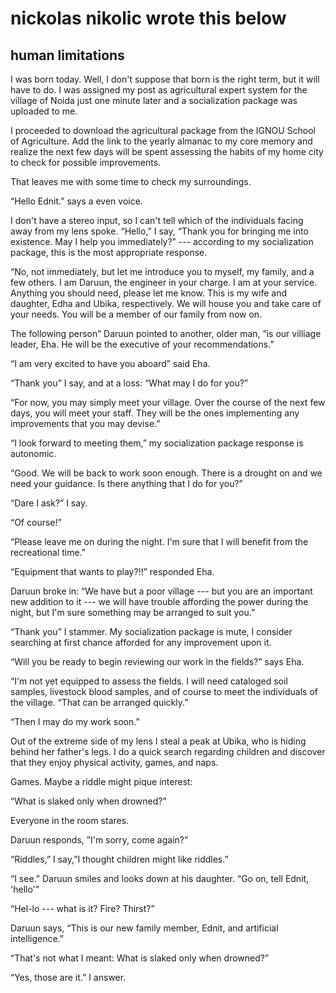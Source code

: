 # nickolas nikolic wrote this below

## human limitations

I was born today. Well, I don't suppose that born is the right term, but it will have to do. I was assigned
my post as agricultural expert system for the village of Noida just one minute later and a
socialization package was uploaded to me.

I proceeded to download the agricultural package from the IGNOU School of Agriculture. Add the link
to the yearly almanac to my core memory and realize the next few days will be spent assessing the
habits of my home city to check for possible improvements.

That leaves me with some time to check my surroundings.

“Hello Ednit.” says a even voice.

I don't have a stereo input, so I can't tell which of the individuals facing away from my lens spoke.
“Hello,” I say, “Thank you for bringing me into existence. May I help you immediately?” --- according
to my socialization package, this is the most appropriate response.

“No, not immediately, but let me introduce you to myself, my family, and a few others. I am Daruun,
the engineer in your charge. I am at your service. Anything you should need, please let me know. This
is my wife and daughter, Edha and Ubika, respectively. We will house you and take care of your needs.
You will be a member of our family from now on.

The following person” Daruun pointed to another, older man, “is our villiage leader, Eha. He will be
the executive of your recommendations.”

“I am very excited to have you aboard” said Eha.

“Thank you” I say, and at a loss: “What may I do for you?”

“For now, you may simply meet your village. Over the course of the next few days, you will meet your
staff. They will be the ones implementing any improvements that you may devise.”

“I look forward to meeting them,” my socialization package response is autonomic.

“Good. We will be back to work soon enough. There is a drought on and we need your guidance. Is
there anything that I do for you?”

“Dare I ask?” I say.

“Of course!”

“Please leave me on during the night. I'm sure that I will benefit from the recreational time.”

“Equipment that wants to play?!!” responded Eha.

Daruun broke in: “We have but a poor village --- but you are an important new addition to it --- we will
have trouble affording the power during the night, but I'm sure something may be arranged to suit you.”

“Thank you” I stammer. My socialization package is mute, I consider searching at first chance afforded
for any improvement upon it.

“Will you be ready to begin reviewing our work in the fields?” says Eha.

“I'm not yet equipped to assess the fields. I will need cataloged soil samples, livestock blood samples,
and of course to meet the individuals of the village.
“That can be arranged quickly.”

“Then I may do my work soon.”

Out of the extreme side of my lens I steal a peak at Ubika, who is hiding behind her father's legs. I do a
quick search regarding children and discover that they enjoy physical activity, games, and naps.

Games. Maybe a riddle might pique interest:

“What is slaked only when drowned?”

Everyone in the room stares.

Daruun responds, ”I'm sorry, come again?”

“Riddles,” I say,”I thought children might like riddles.”

“I see.” Daruun smiles and looks down at his daughter. “Go on, tell Ednit, 'hello'”

“Hel-lo --- what is it? Fire? Thirst?”

Daruun says, “This is our new family member, Ednit, and artificial intelligence.”

“That's not what I meant: What is slaked only when drowned?”

“Yes, those are it.” I answer.
